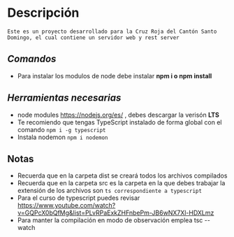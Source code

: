# **Descripción**
```Este es un proyecto desarrollado para la Cruz Roja del Cantón Santo Domingo, el cual contiene un servidor web y rest server ```
## *Comandos*
* Para instalar los modulos de node debe instalar **npm i o npm install**

## *Herramientas necesarias*
* node modules https://nodejs.org/es/ , debes descargar la verisón **LTS**
* Te recomiendo que tengas TypeScript instalado de forma global con el comando ```npm i -g typescript```
* Instala nodemon ```npm i nodemon```

## **Notas**
* Recuerda que en la carpeta dist se creará todos los archivos compilados
* Recuerda que en la carpeta src es la carpeta en la que debes trabajar la extensión de los archivos son ``` ts correspondiente a typescript ```
* Para el curso de typescript puedes revisar https://www.youtube.com/watch?v=GQPcX0bQfMg&list=PLvRPaExkZHFnbePm-JB6wNX7Xl-HDXLmz
* Para manter la compilación en modo de observación emplea tsc --watch

